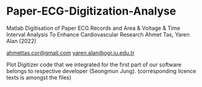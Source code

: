 # Paper-ECG-Digitization-Analyse
Matlab Digitisation of Paper ECG Records and Area &amp; Voltage &amp; Time Interval Analysis To Enhance Cardiovascular Research
Ahmet Tas, Yaren Alan (2022)

ahmettas.cor@gmail.com
yaren.alan@ogr.iu.edu.tr

Plot Digitizer code that we integrated for the first part of our software belongs to respective developer (Seongmun Jung). (corresponding licence texts is amongst the files)
